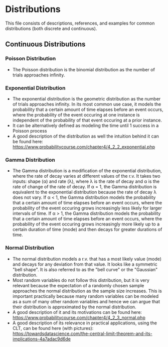 # Distributions

This file consists of descriptions, references, and examples for common distributions (both discrete and continuous).

## Continuous Distributions

### Poisson Distribution
- The Poisson distribution is the binomial distribution as the number of trials approaches infinity.

### Exponential Distribution
- The exponential distribution is the geometric distribution as the number of trials approaches infinity. In its most common use case, it models the probability that a certain amount of time elapses before an event occurs, where the probability of the event occuring at one instance is independent of the probability of that event occuring at a prior instance.
- It can be alternatively defined as modeling the time until 1 success in a Poisson process
- A good description of the distribution as well the intuition behind it can be found here: https://www.probabilitycourse.com/chapter4/4_2_2_exponential.php

### Gamma Distribution
- The Gamma distribution is a modification of the exponential distribution, where the rate of decay varies at different values of the r.v. It takes two inputs: shape (α) and rate (λ), where λ is the rate of decay and α is the rate of change of the rate of decay. If α = 1, the Gamma distribution is equivalent to the exponential distribution because the rate of decay λ does not vary. If α < 1, the Gamma distribution models the probability that a certain amount of time elapses before an event occurs, where the probability of the event occuring grows increasingly less likely for larger intervals of time. If α > 1, the Gamma distribution models the probability that a certain amount of time elapses before an event occurs, where the probability of the event occuring grows increasingly more likely up to a certain duration of time (mode) and then decays for greater durations of time.

### Normal Distribution 
- The normal distribution models a r.v. that has a most likely value (mode) and decays for any deviation from that value. It looks like a symmetric "bell shape". It is also referred to as the "bell curve" or the "Gaussian" distribution.
- Most random variables do not follow this distribution, but it is very relevant because the expectation of a randomly chosen sample approaches the normal distribution as the sample size increases. This is important practically because many random variables can be modeled as a sum of many other random variables and hence we can argue that their distribution is approximated by the normal distribution.
- A good description of it and its motivations can be found here: https://www.probabilitycourse.com/chapter4/4_2_3_normal.php
- A good description of its relevance in practical applications, using the CLT, can be found here (with pictures): https://towardsdatascience.com/the-central-limit-theorem-and-its-implications-4a7adac9d6de
